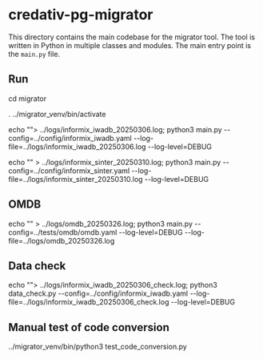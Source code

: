 # credativ-pg-migrator

This directory contains the main codebase for the migrator tool. The tool is written in Python in multiple classes and modules. The main entry point is the `main.py` file.

## Run

cd migrator

. ../migrator_venv/bin/activate

echo ""> ../logs/informix_iwadb_20250306.log; python3 main.py --config=../config/informix_iwadb.yaml --log-file=../logs/informix_iwadb_20250306.log --log-level=DEBUG

echo "" > ../logs/informix_sinter_20250310.log; python3 main.py --config=../config/informix_sinter.yaml --log-file=../logs/informix_sinter_20250310.log --log-level=DEBUG

## OMDB

echo "" > ../logs/omdb_20250326.log; python3 main.py --config=../tests/omdb/omdb.yaml --log-level=DEBUG --log-file=../logs/omdb_20250326.log

## Data check

echo ""> ../logs/informix_iwadb_20250306_check.log; python3 data_check.py --config=../config/informix_iwadb.yaml --log-file=../logs/informix_iwadb_20250306_check.log --log-level=DEBUG

## Manual test of code conversion

../migrator_venv/bin/python3 test_code_conversion.py
